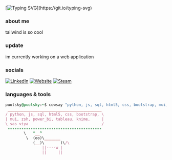 <!-- **Kr1s7on/Kr1s7on** is a ✨ _special_ ✨ repository because its `README.md` (this file) appears on your GitHub profile. -->
<!-- Typing SVG from DenverCoder1/readme-typing-svg -->
[![Typing SVG](https://readme-typing-svg.demolab.com?font=Urbanist&weight=350&size=36&duration=3300&pause=200&color=A082F7FF&random=false&width=700&lines=hi%2C+im+Kriston!;salut%2C+je+suis+Kriston!;hallo%2C+ich+bin+Kriston!)](https://git.io/typing-svg)

### about me

tailwind is so cool

### update

im currently working on a web application

### socials

[![LinkedIn](https://img.shields.io/badge/linkedin-0077B5?style=for-the-badge&logo=linkedin&logoColor=white)](https://www.linkedin.com/in/kristonj/)
[![Website](https://img.shields.io/badge/website-000000?style=for-the-badge&logo=About.me&logoColor=white)](https://kriston.netlify.app/)
[![Steam](https://img.shields.io/badge/steam-0079BD?style=for-the-badge&logo=steam&logoColor=white)](https://steamcommunity.com/id/puolsky/)

<!-- <img src="https://github-readme-stats.vercel.app/api/top-langs/?username=Kr1s7on&theme=gruvbox" /> -->

<!-- ![Kr1s7on's GitHub stats](https://github-readme-stats.vercel.app/api?username=Kr1s7on&show_icons=true&theme=gruvbox) -->

<!-- ```ruby
                                                       _____
                                                     /'     `\
  __                                            ___/'         `\
/'  `\_                          _            /'                \
       \________________________( )_________/'                   `\_______
                             _  | |                _
          _                 ( \ |  )  _           ( ) _
       _ ( )                 \ `|  | ( )         _| |/ )
      ( \| | _                `\,  |/'/'        ( \  /'
       \,. |/ )                 |   /'           \  |
         |  /'                  |  |              | |
         | |                                      | |
                                               by Blac...@wsb.freinet.de

``` -->

<!-- ### languages & tools

[![HTML5](https://img.shields.io/badge/HTML5-F16529?style=for-the-badge&logo=html5&logoColor=white)](#)
[![CSS3](https://img.shields.io/badge/CSS3-1572B6?style=for-the-badge&logo=css3&logoColor=white)](#)
[![JavaScript](https://img.shields.io/badge/JavaScript-F7DF1E?style=for-the-badge&logo=javascript&logoColor=black)](#)
[![Python](https://img.shields.io/badge/Python-239120?style=for-the-badge&logo=python&logoColor=white)](#)
[![Bootstrap](https://img.shields.io/badge/Bootstrap-563D7C?style=for-the-badge&logo=bootstrap&logoColor=white)](#)
[![Pop!_OS](https://img.shields.io/badge/Pop!_OS-48B9C7?style=for-the-badge&logo=Pop!_OS&logoColor=white)](#)
[![SQL](https://img.shields.io/badge/SQL-4479A1?style=for-the-badge&logo=sql&logoColor=white)](#)
[![Power BI](https://img.shields.io/badge/Power%20BI-F2C811?style=for-the-badge&logo=power%20bi&logoColor=black)](#) -->

### languages & tools

```ruby
puolsky@puolsky:~$ cowsay "python, js, sql, html5, css, bootstrap, mui, zsh, power_bi, tableau, knime, sas_viya"
 _________________________________________
/ python, js, sql, html5, css, bootstrap, \
| mui, zsh, power_bi, tableau, knime,     |
\ sas_viya                                /
 -----------------------------------------
        \   ^__^
         \  (oo)\_______
            (__)\       )\/\
                ||----w |
                ||     ||
```
